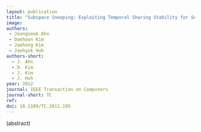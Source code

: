 ```yaml
---
layout: publication
title: "Subspace Snooping: Exploiting Temporal Sharing Stability for Snoop Reduction"
image: 
authors: 
 - Jeongseob Ahn
 - Daehoon Kim
 - Jaehong Kim
 - Jaehyuk Huh
authors-short:
  - J. Ahn
  - D. Kim
  - J. Kim
  - J. Huh
year: 2012
journal: IEEE Transaction on Computers
journal-short: TC
ref: 
doi: 10.1109/TC.2011.195
---
```


(abstract)
